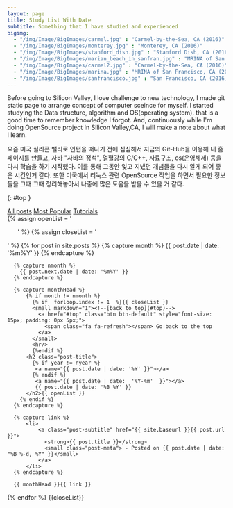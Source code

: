 ```yaml
---
layout: page
title: Study List With Date
subtitle: Something that I have studied and experienced
bigimg: 
  - "/img/Image/BigImages/carmel.jpg" : "Carmel-by-the-Sea, CA (2016)"
  - "/img/Image/BigImages/monterey.jpg" : "Monterey, CA (2016)"
  - "/img/Image/BigImages/stanford_dish.jpg" : "Stanford Dish, CA (2016)"
  - "/img/Image/BigImages/marian_beach_in_sanfran.jpg" : "MRINA of San Francisco, CA (2016)"
  - "/img/Image/BigImages/carmel2.jpg" : "Carmel-by-the-Sea, CA (2016)"
  - "/img/Image/BigImages/marina.jpg" : "MRINA of San Francisco, CA (2016)"
  - "/img/Image/BigImages/sanfrancisco.jpg" : "San Francisco, CA (2016)"
---
```


Before going to Silicon Valley, I love challenge to new technology, I made git static page to arrange concept of computer sceince for myself. I started studying the Data structure, algorithm and OS(operating system). that is a good time to remember knowledge I forgot. And, continuously while I'm doing OpenSource project In Silicon Valley,CA, I will make a note about what I learn. 

요즘 미국 실리콘 밸리로 인턴을 떠나기 전에 심심해서 지금의 Git-Hub을 이용해 내 홈페이지를 만들고, 자바 "자바의 정석", 열혈강의 C/C++, 자료구조, os(운영체제) 등을 다시 학습을 하기 시작했다. 이를 통해 그동안 잊고 지냈던 개념들을 다시 알게 되어 좋은 시간인거 같다. 또한 미국에서 리눅스 관련 OpenSource 작업을 하면서 필요한 정보들을 그때 그때 정리해놓아서 나중에 많은 도움을 받을 수 있을 거 같다.

{: #top }


<!-- This code from another person of https://github.com/digitaldrummerj/digitaldrummerj.github.io/blob/master/blog/archivebydate-->
<div class="list-filters">
  <a href="/" class="list-filter filter-selected">All posts</a>
  <a href="/popular" class="list-filter">Most Popular</a>
  <a href="/tutorials" class="list-filter">Tutorials</a>
</div>

<!---
[By Category]({{"/blog/archive/categoryview" | prepend: site.baseurl}}) | [By Tag Cloud]({{"/blog/archive/tagcloudview" | prepend: site.baseurl}}) | [All]({{ "/blog/archive/" | prepend: site.baseurl}})
--->

  <div class="post-preview">
  {% assign openList = '<ul class="side-nav">' %}
  {% assign closeList = '</ul>' %}
  {% for post in site.posts %}
      {% capture month %}
        {{ post.date | date: '%m%Y' }}
      {% endcapture %}

      {% capture nmonth %}
        {{ post.next.date | date: '%m%Y' }}
      {% endcapture %}

      {% capture monthHead %}
          {% if month != nmonth %}
            {% if  forloop.index != 1  %}{{ closeList }}
            <small markdown="1"><!--[back to top](#top)-->
              <a href="#top" class="btn btn-default" style="font-size: 15px; padding: 0px 5px;">
                <span class="fa fa-refresh"></span> Go back to the top
              </a>
            </small>
            <hr/>
            {%endif %}
          <h2 class="post-title">
            {% if year != nyear %}
             <a name="{{ post.date | date: '%Y' }}"></a>
            {% endif %}
             <a name="{{ post.date | date:  '%Y-%m'  }}"></a>
             {{ post.date | date: '%B %Y' }}
          </h2>{{ openList }}
        {% endif %}
      {% endcapture %}

      {% capture link %}
          <li>
              <a class="post-subtitle" href="{{ site.baseurl }}{{ post.url }}">
                <strong>{{ post.title }}</strong>
                <small class="post-meta"> - Posted on {{ post.date | date: "%B %-d, %Y" }}</small>
              </a>
          </li>
      {% endcapture %}

      {{ monthHead }}{{ link }}
  {% endfor %}
  {{closeList}}
  </div>


